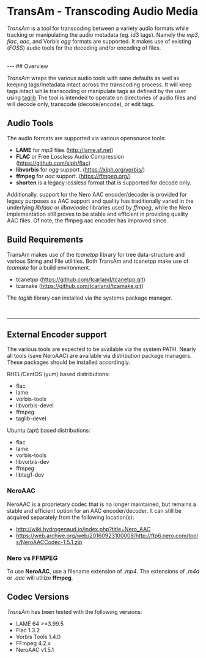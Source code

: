 TransAm - Transcoding Audio Media
=====================================

*TransAm* is a tool for transcoding between a variety audio formats 
while tracking or manipulating the audio metadata (eg. id3 tags). 
Namely the *mp3*, *flac*, *aac*, and Vorbis *ogg* formats are supported.
It makes use of existing (*FOSS*) audio tools for the decoding and/or encoding 
of files.

<br>
---
## Overview

 *TransAm* wraps the various audio tools with sane defaults as well as keeping
tags/metadata intact across the transcoding process. It will keep tags intact 
while transcoding or manipulate tags as defined by the user using
 [taglib](https://github.com/taglib/taglib)
The tool is intended to operate on directories of audio files and will
decode only, transcode (decode/encode), or edit tags.

## Audio Tools

The audio formats are supported via various opensource tools:

- **LAME** for *mp3* files (http://lame.sf.net)
- **FLAC** or Free Lossless Audio Compression (https://github.com/xiph/flac)
- **libvorbis** for *ogg* support. (https://xiph.org/vorbis/)
- **ffmpeg** for *aac* support. (https://ffmpeg.org/)
- **shorten** is a legacy lossless format that is supported for decode only.

Additionally, support for the Nero AAC encoder/decoder is provided for 
legacy purposes as AAC support and quality has traditionally varied in the 
underlying *libfaac* or *libavcodec* libraries used by *ffmpeg*, while the 
Nero implementation still proves to be stable and efficient in providing 
quality AAC files. Of note, the ffmpeg aac encoder has improved since.


## Build Requirements

  TransAm makes use of the *tcanetpp* library for tree data-structure 
and various String and File utilities. Both TransAm and tcanetpp make 
use of *tcamake* for a build environment. 
  
  * tcanetpp (https://github.com/tcarland/tcanetpp.git)
  * tcamake (https://github.com/tcarland/tcamake.git)

  The *taglib* library can installed via the systems package manager.

<br>

---

## External Encoder support

The various tools are expected to be available via the system PATH.
Nearly all tools (save NeroAAC) are available via distribution package 
managers. These packages should be installed accordingly.

RHEL/CentOS (yum) based distributions:
- flac
- lame
- vorbis-tools
- libvorbis-devel
- ffmpeg
- taglib-devel

Ubuntu (apt) based distributions:
- flac
- lame
- vorbis-tools
- libvorbis-dev
- ffmpeg
- libtag1-dev

### NeroAAC

NeroAAC is a proprietary codec that is no longer maintained, but 
remains a stable and efficient option for an AAC encoder/decoder. It can 
still be acquired separately from the following location(s):
 - http://wiki.hydrogenaud.io/index.php?title=Nero_AAC
 - https://web.archive.org/web/20160923100008/http://ftp6.nero.com/tools/NeroAACCodec-1.5.1.zip

### Nero vs FFMPEG

To use **NeroAAC**, use a filename extension of *.mp4*. 
The extensions of *.m4a* or *.aac* will utilize **ffmpeg**.

## Codec Versions

*TransAm* has been tested with the following versions:

 * LAME 64 >=3.99.5
 * Flac 1.3.2
 * Vorbis Tools 1.4.0
 * FFmpeg 4.2.x
 * NeroAAC v1.5.1
